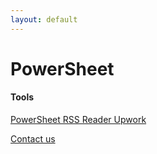 ```yaml
---
layout: default
---
```


# PowerSheet

#### Tools

[PowerSheet RSS Reader Upwork](powersheet.co/rss-reader-upwork/)

[Contact us](https://docs.google.com/forms/d/e/1FAIpQLSfXaCPD_zB4Cvvqs8wF2EISJhNE4-jk0bzz6PJkqeumzbh1gQ/viewform?usp=sf_link)
